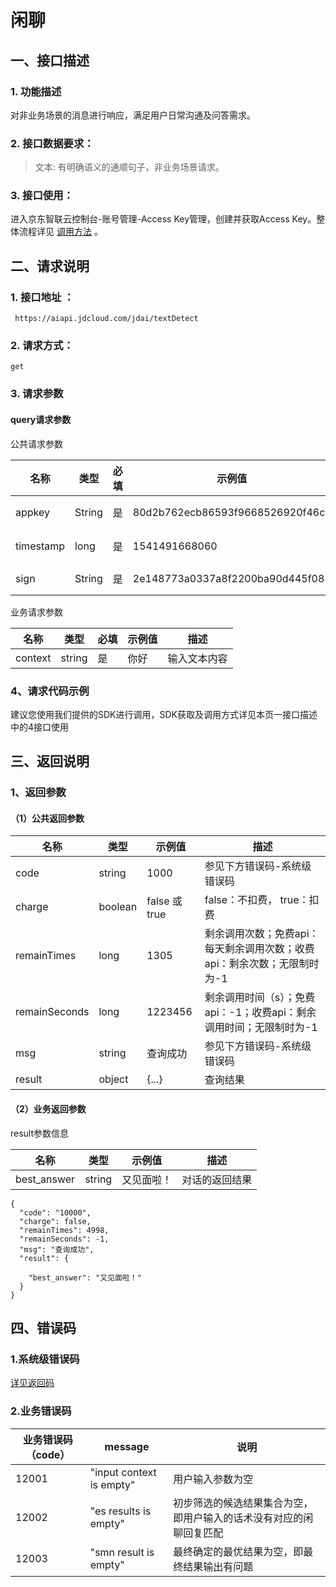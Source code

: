 # 闲聊

## 一、接口描述

### 1. 功能描述

对非业务场景的消息进行响应，满足用户日常沟通及问答需求。

### 2. 接口数据要求：

> 文本: 有明确语义的通顺句子，非业务场景请求。

### 3. 接口使用：

进入京东智联云控制台-账号管理-Access Key管理，创建并获取Access Key。整体流程详见 [调用方法](https://docs.jdcloud.com/cn/common-declaration/api/call-methods) 。

## 二、请求说明

### 1. 接口地址 ：

```
 https://aiapi.jdcloud.com/jdai/textDetect
```

### 2. 请求方式：

```
get
```

### 3. 请求参数

#### query请求参数

公共请求参数

| 名称      | 类型   | 必填 | 示例值                           | 描述                                           |
| --------- | ------ | ---- | -------------------------------- | ---------------------------------------------- |
| appkey    | String | 是   | 80d2b762ecb86593f9668526920f46c  | 您的appkey，可在买家中心控制台中获取           |
| timestamp | long   | 是   | 1541491668060                    | 请求的时间戳，精确到毫秒，timestamp有效期5分钟 |
| sign      | String | 是   | 2e148773a0337a8f2200ba90d445f083 | 签名，根据规则MD5(sectetkey+timestamp)         |

业务请求参数

| 名称    | 类型   | 必填 | 示例值 | 描述         |
| ------- | ------ | ---- | ------ | ------------ |
| context | string | 是   | 你好   | 输入文本内容 |

### 4、请求代码示例

建议您使用我们提供的SDK进行调用，SDK获取及调用方式详见本页一接口描述中的4接口使用

## 三、返回说明

### 1、返回参数

#### （1）公共返回参数

| 名称          | 类型    | 示例值        | 描述                                                         |
| ------------- | ------- | ------------- | ------------------------------------------------------------ |
| code          | string  | 1000          | 参见下方错误码-系统级错误码                                  |
| charge        | boolean | false 或 true | false：不扣费， true：扣费                                   |
| remainTimes   | long    | 1305          | 剩余调用次数；免费api：每天剩余调用次数；收费api：剩余次数；无限制时为-1 |
| remainSeconds | long    | 1223456       | 剩余调用时间（s）；免费api：-1；收费api：剩余调用时间；无限制时为-1 |
| msg           | string  | 查询成功      | 参见下方错误码-系统级错误码                                  |
| result        | object  | {...}         | 查询结果                                                     |

#### （2）业务返回参数

result参数信息

| 名称        | 类型   | 示例值     | 描述           |
| ----------- | ------ | ---------- | -------------- |
| best_answer | string | 又见面啦！ | 对话的返回结果 |

```
{
  "code": "10000",
  "charge": false,
  "remainTimes": 4998,
  "remainSeconds": -1,
  "msg": "查询成功",
  "result": {

    "best_answer": "又见面啦！"
  }
}
```

## 四、错误码

### 1.系统级错误码

[详见返回码](https://aidoc.jd.com/user/returncode.html)

### 2.业务错误码

| 业务错误码（code） | message                  | 说明                                                         |
| ------------------ | ------------------------ | ------------------------------------------------------------ |
| 12001              | "input context is empty" | 用户输入参数为空                                             |
| 12002              | "es results is empty"    | 初步筛选的候选结果集合为空，即用户输入的话术没有对应的闲聊回复匹配 |
| 12003              | "smn result is empty"    | 最终确定的最优结果为空，即最终结果输出有问题                 |